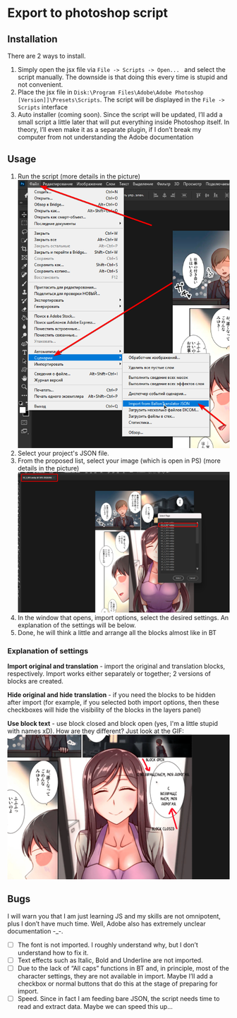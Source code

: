 # Export to photoshop script

## Installation

There are 2 ways to install.

1. Simply open the jsx file via `File -> Scripts -> Open... ` and select the script manually. The downside is that doing this every time is stupid and not convenient.
2. Place the jsx file in `Disk:\Program Files\Adobe\Adobe Photoshop [Version]]\Presets\Scripts`. The script will be displayed in the `File -> Scripts` interface
3. Auto installer (coming soon). Since the script will be updated, I’ll add a small script a little later that will put everything inside Photoshop itself. In theory, I’ll even make it as a separate plugin, if I don’t break my computer from not understanding the Adobe documentation

## Usage

1. Run the script (more details in the picture) ![1700864913586](image/install_manual/1700864913586.png)
2. Select your project's JSON file.
3. From the proposed list, select your image (which is open in PS) (more details in the picture)![1700865117911](image/install_manual/1700865117911.png)
4. In the window that opens, import options, select the desired settings. An explanation of the settings will be below.
5. Done, he will think a little and arrange all the blocks almost like in BT

### Explanation of settings

**Import original and translation** - import the original and translation blocks, respectively. Import works either separately or together; 2 versions of blocks are created.

**Hide original and hide translation** - if you need the blocks to be hidden after import (for example, if you selected both import options, then these checkboxes will hide the visibility of the blocks in the layers panel)

**Use block text** - use block closed and block open (yes, I'm a little stupid with names xD). How are they different?
Just look at the GIF:
![1700865117922](image/install_manual/1700865117922.gif)

## Bugs

I will warn you that I am just learning JS and my skills are not omnipotent, plus I don’t have much time. Well, Adobe also has extremely unclear documentation -_-.

- [ ] The font is not imported. I roughly understand why, but I don’t understand how to fix it.
- [ ] Text effects such as Italic, Bold and Underline are not imported.
- [ ] Due to the lack of “All caps” functions in BT and, in principle, most of the character settings, they are not available in import. Maybe I’ll add a checkbox or normal buttons that do this at the stage of preparing for import.
- [ ] Speed. Since in fact I am feeding bare JSON, the script needs time to read and extract data. Maybe we can speed this up...
